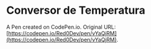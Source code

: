 # Conversor de Temperatura

A Pen created on CodePen.io. Original URL: [https://codepen.io/Red0Dev/pen/vYaQjRM](https://codepen.io/Red0Dev/pen/vYaQjRM).

